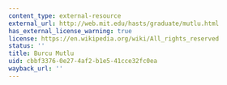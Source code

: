 ```yaml
---
content_type: external-resource
external_url: http://web.mit.edu/hasts/graduate/mutlu.html
has_external_license_warning: true
license: https://en.wikipedia.org/wiki/All_rights_reserved
status: ''
title: Burcu Mutlu
uid: cbbf3376-0e27-4af2-b1e5-41cce32fc0ea
wayback_url: ''
---
```

